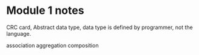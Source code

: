 # Module 1 notes

CRC card,
Abstract data type, data type is defined by programmer, not the language.


association
aggregation
composition
